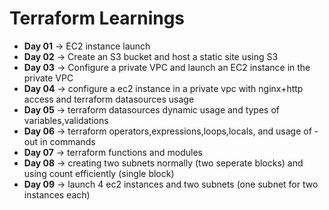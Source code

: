 # Terraform Learnings
- **Day 01** → EC2 instance launch  
- **Day 02** → Create an S3 bucket and host a static site using S3  
- **Day 03** → Configure a private VPC and launch an EC2 instance in the private VPC
- **Day 04** → configure a ec2 instance in a private vpc with nginx+http access and terraform datasources usage
- **Day 05** → terraform datasources dynamic usage and types of variables,validations
- **Day 06** → terraform operators,expressions,loops,locals, and usage of -out in commands
- **Day 07** → terraform functions and modules
- **Day 08** → creating two subnets normally (two seperate blocks) and using count efficiently (single block)
- **Day 09** → launch 4 ec2 instances and two subnets (one subnet for two instances each) 